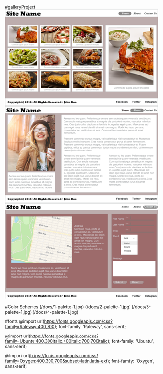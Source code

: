 #galleryProject
![Layout](/docs/Index-Gallery.png)
![About](/docs/About.png)
![Contact](/docs/Contact.png)

#Color Schemes
(/docs/1-palette-1.jpg)
(/docs/2-palette-1.jpg)
(/docs/3-palette-1.jpg)
(/docs/4-palette-1.jpg)

#fonts
@import url(https://fonts.googleapis.com/css?family=Raleway:400,700);
font-family: 'Raleway', sans-serif;

@import url(https://fonts.googleapis.com/css?family=Ubuntu:400,300italic,400italic,700,700italic);
font-family: 'Ubuntu', sans-serif;

@import url(https://fonts.googleapis.com/css?family=Oxygen:400,300,700&subset=latin,latin-ext);
font-family: 'Oxygen', sans-serif;
